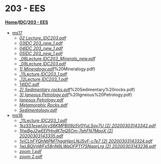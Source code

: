 # 203 - EES
#### [Home](../..)\/[IDC](..)\/[203 - EES]()
- [ms17](ms17)
    - [_02 Lecture_IDC203.pdf_](ms17/02%20Lecture_IDC203.pdf)
    - [_03IDC 203_new_1.pdf_](ms17/03IDC%20203_new_1.pdf)
    - [_04IDC 203_new_1.pdf_](ms17/04IDC%20203_new_1.pdf)
    - [_05IDC 203_new_1.pdf_](ms17/05IDC%20203_new_1.pdf)
    - [_08Lecture _IDC203_Minerals_new.pdf_](ms17/08Lecture%20_IDC203_Minerals_new.pdf)
    - [_09Lecture _IDC203.pdf_](ms17/09Lecture%20_IDC203.pdf)
    - [_1) Mineralogy.pdf_](ms17/1)%20Mineralogy.pdf)
    - [_11Lecture _IDC203_1.pdf_](ms17/11Lecture%20_IDC203_1.pdf)
    - [_12Lecture _IDC203_1.pdf_](ms17/12Lecture%20_IDC203_1.pdf)
    - [_14IDC.pdf_](ms17/14IDC.pdf)
    - [_2) Sedimentary rocks.pdf_](ms17/2)%20Sedimentary%20rocks.pdf)
    - [_3) Igneous Petrology.pdf_](ms17/3)%20Igneous%20Petrology.pdf)
    - [_Igneous Petrology.pdf_](ms17/Igneous%20Petrology.pdf)
    - [_Metamorphic Rocks.pdf_](ms17/Metamorphic%20Rocks.pdf)
    - [_Sedimentology.pdf_](ms17/Sedimentology.pdf)
- [ms18](ms18)
    - [_11Lecture _IDC203_1.pdf_](ms18/11Lecture%20_IDC203_1.pdf)
    - [_1kzSS1eswUicyS6KMPB09z5V0YuLSov7U (2) 20200303143342.pdf_](ms18/1kzSS1eswUicyS6KMPB09z5V0YuLSov7U%20(2)%2020200303143342.pdf)
    - [_1ltwBgJ2wEEPHndK7qQ5Cm-7qhFN7MpoX (2) 20200303143335.pdf_](ms18/1ltwBgJ2wEEPHndK7qQ5Cm-7qhFN7MpoX%20(2)%2020200303143335.pdf)
    - [_1viCLhFYQhNtPMThggHjprLNJSyF-c7e7 (2) 20200303143324.pdf_](ms18/1viCLhFYQhNtPMThggHjprLNJSyF-c7e7%20(2)%2020200303143324.pdf)
    - [_1wLBQVnWFx58rjN9LWaOFPTf7SNqqrLrg (2) 20200303143236.pdf_](ms18/1wLBQVnWFx58rjN9LWaOFPTf7SNqqrLrg%20(2)%2020200303143236.pdf)
    - [_zoom 1.pdf_](ms18/zoom%201.pdf)
    - [_zoom 2.pdf_](ms18/zoom%202.pdf)
